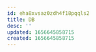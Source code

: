 ```yaml
---
id: eha8xvsaz0zdh4f18pqqls2
title: DB
desc: ''
updated: 1656645858715
created: 1656645858715
---
```


